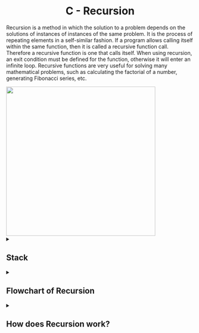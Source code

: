 <div>
<h1 align="center">C - Recursion</h1>

Recursion is a method in which the solution to a problem depends on the solutions of instances of instances of the same problem.
It is the process of repeating elements in a self-similar fashion. 
If a program allows calling itself within the same function, then it is called a recursive function call.
Therefore a recursive function is one that calls itself.
When using recursion, an exit condition must be defined for the function, otherwise it will enter an infinite loop.
Recursive functions are very useful for solving many mathematical problems, such as calculating the factorial of a number, generating Fibonacci series, etc.

<img src="https://cdn.programiz.com/sites/tutorial2program/files/how-recursion-works-c_0.jpg" width="400"/>

</div>

<details>
<summary><h2>Stack</h2></summary>

The stack is a last-in, first-out data structure. The developer can use the stack in the following use cases.

Expression evaluation and syntax parsing.
Finding the correct path in a maze using backtracking.
Runtime memory management.
Recursion function.

<img src="https://i.stack.imgur.com/PK6Ht.png" width="400"/> 

<img src="https://scaler.com/topics/images/activation-record-2.webp" width="400"/> <img src="https://scaler.com/topics/images/activation-record-3.webp" width="400"/>
</details>

<details>
<summary><h2>Flowchart of Recursion</h2></summary>

In the following image, there is a recursive function inside which there is a recursive call that calls the recursive function until the condition of the problem is true. If the condition gets satisfied, then the condition is false, and the program control goes for the remaining statements and stops the program.

<img src="https://scaler.com/topics/images/flowchart-of-recursion.webp" width="500"/>
</details>

<details>
<summary><h2>How does Recursion work?</h2></summary>

The recursion is possible using a method or function in C language. The recursive function or method has two main parts in its body, i.e., the base case and the recursive case. While the recursive method is executed, first, the base case is checked by the program. If it turns out true, the function returns and quits; otherwise, the recursive case is executed. Inside the recursive case, we have a recursive call that calls the function inside which it is present.

The representation of recursion in the program is as follows.

```c
void recursive_fun() //recursive function
{
    Base_case; // Stopping Condition
    
    recursive_fun(); //recursive call
}

int main()
{
   
   recursive_fun(); //function call
    
}
```
The function call inside the main function is normal call, it calls the recursive_fun() function inside which there is another function call recursive_fun(); which is termed as recursive call and the whole recursive_fun() function is recursive function. Base_case is the stopping condition for the recursive function.
</details>